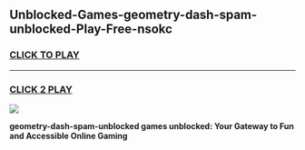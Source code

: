 
## Unblocked-Games-geometry-dash-spam-unblocked-Play-Free-nsokc
<h3>
<a href="https://premium76.site?title=geometry-dash-spam-unblocked&ref=18A1">CLICK TO PLAY</a></h3>
<hr>

<h3>
<a href="https://premium76.site?title=geometry-dash-spam-unblocked&ref=18A1">CLICK 2 PLAY</a>
  
</h3>

<a href="https://premium76.site?title=geometry-dash-spam-unblocked&ref=18A1"><img src="https://clearcache.store/games.png"></a>


**geometry-dash-spam-unblocked games unblocked: Your Gateway to Fun and Accessible Online Gaming**
